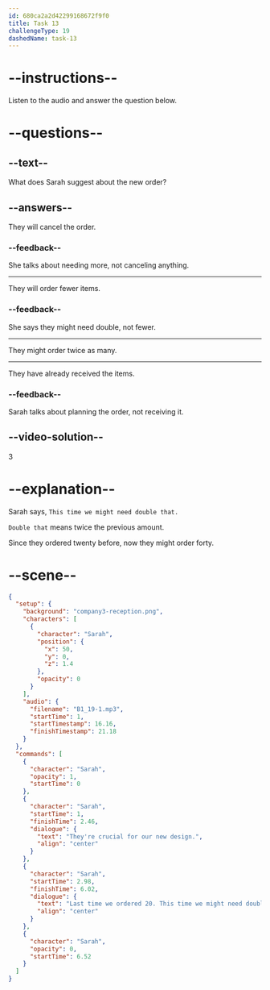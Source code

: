 ```yaml
---
id: 680ca2a2d42299168672f9f0
title: Task 13
challengeType: 19
dashedName: task-13
---
```


<!-- (Audio) Sarah: They're crucial for our new design. Last time, we ordered twenty. This time we might need double that. -->

# --instructions--

Listen to the audio and answer the question below.

# --questions--

## --text--

What does Sarah suggest about the new order?

## --answers--

They will cancel the order.

### --feedback--

She talks about needing more, not canceling anything.

---

They will order fewer items.

### --feedback--

She says they might need double, not fewer.

---

They might order twice as many.

---

They have already received the items.

### --feedback--

Sarah talks about planning the order, not receiving it.

## --video-solution--

3

# --explanation--

Sarah says, `This time we might need double that.`

`Double that` means twice the previous amount.

Since they ordered twenty before, now they might order forty.

# --scene--

```json
{
  "setup": {
    "background": "company3-reception.png",
    "characters": [
      {
        "character": "Sarah",
        "position": {
          "x": 50,
          "y": 0,
          "z": 1.4
        },
        "opacity": 0
      }
    ],
    "audio": {
      "filename": "B1_19-1.mp3",
      "startTime": 1,
      "startTimestamp": 16.16,
      "finishTimestamp": 21.18
    }
  },
  "commands": [
    {
      "character": "Sarah",
      "opacity": 1,
      "startTime": 0
    },
    {
      "character": "Sarah",
      "startTime": 1,
      "finishTime": 2.46,
      "dialogue": {
        "text": "They're crucial for our new design.",
        "align": "center"
      }
    },
    {
      "character": "Sarah",
      "startTime": 2.98,
      "finishTime": 6.02,
      "dialogue": {
        "text": "Last time we ordered 20. This time we might need double that.",
        "align": "center"
      }
    },
    {
      "character": "Sarah",
      "opacity": 0,
      "startTime": 6.52
    }
  ]
}
```
